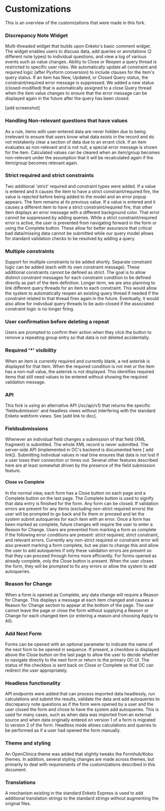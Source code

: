 # Customizations

This is an overview of the customizations that were made in this fork.

### Discrepancy Note Widget

Multi-threaded widget that builds upon Enketo's basic comment widget. The widget enables users to discuss data, add queries or annotations (2 different note types) to individual questions, and view a log of various events such as value changes. Ability to Close or Reopen a query thread is restricted to specific user roles.
We automatically update all constraint and required logic (after Pyxform conversion) to include clauses for the item's query status. If an item has New, Updated, or Closed Query status, the constraint/required error message is suppressed. We added a new status (closed-modified) that is automatically assigned to a close Query thread when the item value changes to ensure that the error message can be displayed again in the future after the query has been closed.

[add screenshot]

### Handling Non-relevant questions that have values

As a rule, items with user-entered data are never hidden due to being irrelevant to ensure that users know what data exists in the record and do not mistakenly clear a section of data due to an errant click. If an item evaluates as non-relevant and is not null, a special error message is shown for the item. Calculated values can be cleared when an item/group becomes non-relevant under the assumption that it will be recalculated again if the item/group becomes relevant again.

### Strict required and strict constraints

Two additional 'strict' required and constraint types were added.
If a value is entered and it causes the item to have a strict constraint/required fire, the value is rejected before being added to the model and an error popup appears. The item remains at its previous value. If a value is entered and it causes a different item to have a strict constraint/required fire, that other item displays an error message with a different background color. That error cannot be suppressed by adding queries. While a strict constraint/required error is active, the user is prevented from navigating forward in the form or using the Complete button.
These allow for better assurance that critical bad data/missing data cannot be submitted while our query model allows for standard validation checks to be resolved by adding a query.

### Multiple constraints

Support for multiple constraints to be added shortly.
Separate constraint logic can be added (each with its own constraint message). These additional constraints cannot be defined as strict. The goal is to allow distinct constraint messages for each constraint condition to be defined directly as part of the item definition.
Longer term, we are also planning to link different query threads for an item to each constraint. This would allow the system to automatically reopen an existing query thread if needed if the constraint related to that thread fires again in the future. Eventually, it would also allow for individual query threads to be auto-closed if the associated constraint logic is no longer firing.

### User confirmation before deleting a repeat

Users are prompted to confirm their action when they click the button to remove a repeating group entry so that data is not deleted accidentally.

### Required '\*' visibility

When an item is currently required and currently blank, a red asterisk is displayed for that item. When the required condition is not met or the item has a non-null value, the asterisk is not displayed. This identifies required items that still need values to be entered without showing the required validation message.

### API

This fork is using an alternative API (/oc/api/v1) that returns the specific 'fieldsubmission' and headless views without interfering with the standard Enketo webform views. See [add link to doc].

### Fieldsubmissions

Whenever an individual field changes a submission of that field (XML fragment) is submitted. The whole XML record is never submitted. The server-side API (implemented in OC's backend is documented here [ add link]).
Submitting individual values in real time ensures that data is not lost if a user loses their connection or times out. Several other features described here are at least somewhat driven by the presence of the field submission feature.

#### Close vs Complete

In the normal view, each form has a Close button on each page and a Complete button on the last page. The Complete button is used to signify that data entry is finished for the form. Any form can be closed. If validation errors are present for any items (excluding non-strict required errors) the user will be prompted to go back and fix them or proceed and let the system submit autoqueries for each item with an error.
Once a form has been marked as complete, future changes will require the user to enter a Reason for Change. Users are prevented from marking a form as complete if the following error conditions are present: strict required, strict constraint, and relevant errors. Currently any non-strict required or constraint error will also prevent marking a form complete, but we plan to change this and allow the user to add autoqueries if only these validation errors are present so that they can proceed through forms more efficiently.
For forms opened as already complete, only the Close button is present. When the user closes the form, they will be prompted to fix any errors or allow the system to add autoqueries.

### Reason for Change

When a form is opened as Complete, any data change will require a Reason for Change. This displays a message at each item changed and causes a Reason for Change section to appear at the bottom of the page. The user cannot leave the page or close the form without supplying a Reason or Change for each changed item (or entering a reason and choosing Apply to All).

### Add Next Form

Forms can be opened with an optional parameter to indicate the name of the next form to be opened in sequence. If present, a checkbox is displayed above the Close button on the last page to allow the user to decide whether to navigate directly to the next form or return to the primary OC UI. The status of the checkbox is sent back on Close or Complete so that OC can redirect the user appropriately.

### Headless functionality

API endpoints were added that can process imported data headlessly, run calculations and submit the results, validate the data and add autoqueries to discrepancy note questions as if the form were opened by a user and the user closed the form and chose to have the system add autoqueries.
This is used for many cases, such as when data was imported from an external source and when data originally entered on version 1 of a form is migrated to version 2 of the form. Headless mode allows calculations and queries to be performed as if a user had opened the form manually.

### Theme and styling

An OpenClinica theme was added that slightly tweaks the Formhub/Kobo themes. In addition, several styling changes are made across themes, but primarily to deal with requirements of the customizations described in this document.

### Translations

A mechanism existing in the standard Enketo Express is used to add additional translation strings to the standard strings without augmenting the original files.
